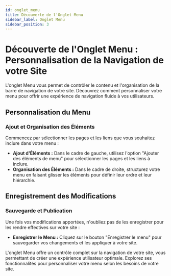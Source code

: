 ```yaml
---
id: onglet_menu
title: Découverte de l'Onglet Menu
sidebar_label: Onglet Menu
sidebar_position: 3
---
```


# Découverte de l'Onglet Menu : Personnalisation de la Navigation de votre Site

L'onglet Menu vous permet de contrôler le contenu et l'organisation de la barre de navigation de votre site. Découvrez comment personnaliser votre menu pour offrir une expérience de navigation fluide à vos utilisateurs.

## Personnalisation du Menu

### Ajout et Organisation des Éléments

Commencez par sélectionner les pages et les liens que vous souhaitez inclure dans votre menu :

- **Ajout d'Éléments :** Dans le cadre de gauche, utilisez l'option "Ajouter des éléments de menu" pour sélectionner les pages et les liens à inclure.
- **Organisation des Éléments :** Dans le cadre de droite, structurez votre menu en faisant glisser les éléments pour définir leur ordre et leur hiérarchie.

## Enregistrement des Modifications

### Sauvegarde et Publication

Une fois vos modifications apportées, n'oubliez pas de les enregistrer pour les rendre effectives sur votre site :

- **Enregistrer le Menu :** Cliquez sur le bouton "Enregistrer le menu" pour sauvegarder vos changements et les appliquer à votre site.

L'onglet Menu offre un contrôle complet sur la navigation de votre site, vous permettant de créer une expérience utilisateur optimale. Explorez ses fonctionnalités pour personnaliser votre menu selon les besoins de votre site.
